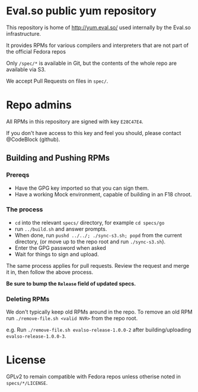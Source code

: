# Eval.so public yum repository

This repository is home of http://yum.eval.so/ used internally by the
Eval.so infrastructure.

It provides RPMs for various compilers and interpreters that are not part of
the official Fedora repos

Only `/spec/*` is available in Git, but the contents of the whole repo are
available via S3.

We accept Pull Requests on files in `spec/`.

# Repo admins

All RPMs in this repository are signed with key `E28C47E4`.

If you don't have access to this key and feel you should, please contact
@CodeBlock (github).

## Building and Pushing RPMs

### Prereqs

* Have the GPG key imported so that you can sign them.
* Have a working Mock environment, capable of building in an F18 chroot.

### The process

* `cd` into the relevant `specs/` directory, for example `cd specs/go`
* run `../build.sh` and answer prompts.
* When done, run `pushd ../../; ./sync-s3.sh; popd` from the current directory,
  (or move up to the repo root and run `./sync-s3.sh`).
* Enter the GPG password when asked
* Wait for things to sign and upload.

The same process applies for pull requests. Review the request and merge it in,
then follow the above process.

**Be sure to bump the `Release` field of updated specs.**

### Deleting RPMs

We don't typically keep old RPMs around in the repo. To remove an old RPM
run `./remove-file.sh <valid NVR>` from the repo root.

e.g. Run `./remove-file.sh evalso-release-1.0.0-2` after building/uploading
`evalso-release-1.0.0-3`.

# License

GPLv2 to remain compatible with Fedora repos unless otherise noted in
`specs/*/LICENSE`.
